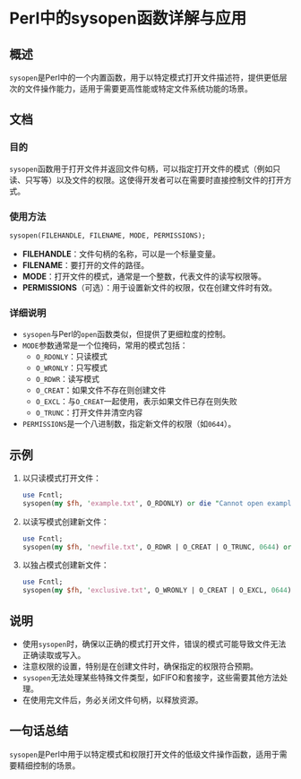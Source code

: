 <!--
Meta Description: # Perl中的sysopen函数详解与应用 ## 概述 `sysopen`是Perl中的一个内置函数，用于以特定模式打开文件描述符，提供更低层次的文件操作能力，适用于需要更高性能或特定文件系统功能的场景。 ## 文档 ### 目的 `sysopen`函数用于打开文件并返回文件句柄，可以指定打开文件...
Meta Keywords: sysopen, txt, perl, o_creat, mode
-->

# Perl中的sysopen函数详解与应用

## 概述
`sysopen`是Perl中的一个内置函数，用于以特定模式打开文件描述符，提供更低层次的文件操作能力，适用于需要更高性能或特定文件系统功能的场景。

## 文档
### 目的
`sysopen`函数用于打开文件并返回文件句柄，可以指定打开文件的模式（例如只读、只写等）以及文件的权限。这使得开发者可以在需要时直接控制文件的打开方式。

### 使用方法
```perl
sysopen(FILEHANDLE, FILENAME, MODE, PERMISSIONS);
```
- **FILEHANDLE**：文件句柄的名称，可以是一个标量变量。
- **FILENAME**：要打开的文件的路径。
- **MODE**：打开文件的模式，通常是一个整数，代表文件的读写权限等。
- **PERMISSIONS**（可选）：用于设置新文件的权限，仅在创建文件时有效。

### 详细说明
- `sysopen`与Perl的`open`函数类似，但提供了更细粒度的控制。
- `MODE`参数通常是一个位掩码，常用的模式包括：
  - `O_RDONLY`：只读模式
  - `O_WRONLY`：只写模式
  - `O_RDWR`：读写模式
  - `O_CREAT`：如果文件不存在则创建文件
  - `O_EXCL`：与`O_CREAT`一起使用，表示如果文件已存在则失败
  - `O_TRUNC`：打开文件并清空内容
- `PERMISSIONS`是一个八进制数，指定新文件的权限（如`0644`）。

## 示例
1. 以只读模式打开文件：
   ```perl
   use Fcntl;
   sysopen(my $fh, 'example.txt', O_RDONLY) or die "Cannot open example.txt: $!";
   ```

2. 以读写模式创建新文件：
   ```perl
   use Fcntl;
   sysopen(my $fh, 'newfile.txt', O_RDWR | O_CREAT | O_TRUNC, 0644) or die "Cannot create newfile.txt: $!";
   ```

3. 以独占模式创建新文件：
   ```perl
   use Fcntl;
   sysopen(my $fh, 'exclusive.txt', O_WRONLY | O_CREAT | O_EXCL, 0644) or die "Cannot create exclusive.txt: $!";
   ```

## 说明
- 使用`sysopen`时，确保以正确的模式打开文件，错误的模式可能导致文件无法正确读取或写入。
- 注意权限的设置，特别是在创建文件时，确保指定的权限符合预期。
- `sysopen`无法处理某些特殊文件类型，如FIFO和套接字，这些需要其他方法处理。
- 在使用完文件后，务必关闭文件句柄，以释放资源。

## 一句话总结
`sysopen`是Perl中用于以特定模式和权限打开文件的低级文件操作函数，适用于需要精细控制的场景。